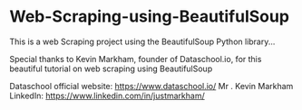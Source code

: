 # Web-Scraping-using-BeautifulSoup
This is a web Scraping project using the BeautifulSoup Python library...


Special thanks to Kevin Markham, founder of Dataschool.io,
for this beautiful tutorial on web scraping using BeautifulSoup

Dataschool official website: https://www.dataschool.io/
Mr . Kevin Markham LinkedIn: https://www.linkedin.com/in/justmarkham/

